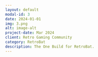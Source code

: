 ```yaml
---
layout: default
modal-id: 3
date: 2024-01-01
img: 3.png
alt: image-alt
project-date: Mar 2024
client: Retro Gaming Community
category: RetroBat
description: The One Build for RetroBat.
---
```

